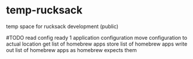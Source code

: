 # temp-rucksack
temp space for rucksack development (public)

#TODO
read config
ready 1 application configuration
move configuration to actual location
get list of homebrew apps
store list of homebrew apps
write out list of homebrew apps as homebrew expects them

